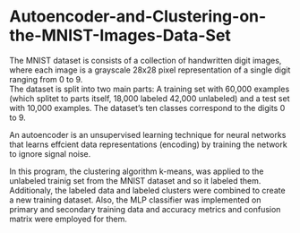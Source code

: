 # Autoencoder-and-Clustering-on-the-MNIST-Images-Data-Set
The MNIST dataset is consists of a collection of handwritten digit images, where each image is a grayscale 28x28 pixel representation of a single digit ranging from 0 to 9.  
The dataset is split into two main parts:
A training set with 60,000 examples (which splitet to parts itself, 18,000 labeled 42,000 unlabeled) and a test set with 10,000 examples. The dataset’s ten classes correspond to the digits 0 to 9.  

An autoencoder is an unsupervised learning technique for neural networks that learns effcient data representations (encoding) by training the network to ignore signal noise.  

In this program, the clustering algorithm k-means, was applied to the unlabeled trainig set from the MNIST dataset and so it labeled them.  
Additionaly, the labeled data and labeled clusters were combined to create a new training dataset.
Also, the MLP classifier was implemented on primary and secondary training data and accuracy metrics and confusion matrix were employed for them.
